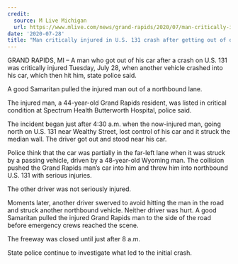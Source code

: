 ```yaml
---
credit:
  source: M Live Michigan
  url: https://www.mlive.com/news/grand-rapids/2020/07/man-critically-injured-in-us-131-crash-after-getting-out-of-disabled-car.html
date: '2020-07-28'
title: "Man critically injured in U.S. 131 crash after getting out of disabled car"
---
```

GRAND RAPIDS, MI – A man who got out of his car after a crash on U.S. 131 was critically injured Tuesday, July 28, when another vehicle crashed into his car, which then hit him, state police said.

A good Samaritan pulled the injured man out of a northbound lane.

The injured man, a 44-year-old Grand Rapids resident, was listed in critical condition at Spectrum Health Butterworth Hospital, police said.

The incident began just after 4:30 a.m. when the now-injured man, going north on U.S. 131 near Wealthy Street, lost control of his car and it struck the median wall. The driver got out and stood near his car.

Police think that the car was partially in the far-left lane when it was struck by a passing vehicle, driven by a 48-year-old Wyoming man. The collision pushed the Grand Rapids man’s car into him and threw him into northbound U.S. 131 with serious injuries.

The other driver was not seriously injured.

Moments later, another driver swerved to avoid hitting the man in the road and struck another northbound vehicle. Neither driver was hurt. A good Samaritan pulled the injured Grand Rapids man to the side of the road before emergency crews reached the scene.

The freeway was closed until just after 8 a.m.

State police continue to investigate what led to the initial crash.
